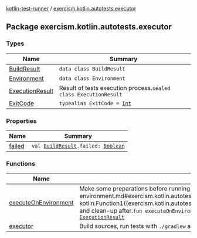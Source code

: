 [kotlin-test-runner](../index.md) / [exercism.kotlin.autotests.executor](./index.md)

## Package exercism.kotlin.autotests.executor

### Types

| Name | Summary |
|---|---|
| [BuildResult](-build-result/index.md) | `data class BuildResult` |
| [Environment](-environment/index.md) | `data class Environment` |
| [ExecutionResult](-execution-result/index.md) | Result of tests execution process.`sealed class ExecutionResult` |
| [ExitCode](-exit-code.md) | `typealias ExitCode = `[`Int`](https://kotlinlang.org/api/latest/jvm/stdlib/kotlin/-int/index.html) |

### Properties

| Name | Summary |
|---|---|
| [failed](failed.md) | `val `[`BuildResult`](-build-result/index.md)`.failed: `[`Boolean`](https://kotlinlang.org/api/latest/jvm/stdlib/kotlin/-boolean/index.html) |

### Functions

| Name | Summary |
|---|---|
| [executeOnEnvironment](execute-on-environment.md) | Make some preparations before running build process (setup environment), launch [executor](execute-on-environment.md#exercism.kotlin.autotests.executor$executeOnEnvironment(exercism.kotlin.autotests.runner.args.LaunchArguments, kotlin.Function1((exercism.kotlin.autotests.executor.Environment, exercism.kotlin.autotests.executor.ExecutionResult)))/executor) and clean-up after.`fun executeOnEnvironment(args: `[`LaunchArguments`](../exercism.kotlin.autotests.runner.args/-launch-arguments/index.md)`, executor: (`[`Environment`](-environment/index.md)`) -> `[`ExecutionResult`](-execution-result/index.md)`): `[`ExecutionResult`](-execution-result/index.md) |
| [executor](executor.md) | Build sources, run tests with `./gradlew` and parse JUnit xml-report.`fun executor(env: `[`Environment`](-environment/index.md)`): `[`ExecutionResult`](-execution-result/index.md) |

